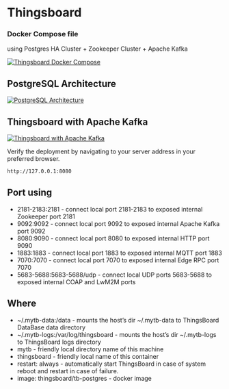 # Thingsboard

### Docker Compose file

using Postgres HA Cluster + Zookeeper Cluster + Apache Kafka

[![Thingsboard Docker Compose](https://imgur.com/vy88908.png)](https://imgur.com/vy88908.png)

## PostgreSQL Architecture

[![PostgreSQL Architecture](https://imgur.com/jlnDiBe.png)](https://imgur.com/jlnDiBe.png)

## Thingsboard with Apache Kafka

[![Thingsboard with Apache Kafka](https://imgur.com/xbLDQjx.png)](https://imgur.com/xbLDQjx.png)

Verify the deployment by navigating to your server address in
your preferred browser.

```sh
http://127.0.0.1:8080
```

## Port using

- 2181-2183:2181 - connect local port 2181-2183 to exposed internal Zookeeper port 2181
- 9092:9092 - connect local port 9092 to exposed internal Apache Kafka port 9092
- 8080:9090 - connect local port 8080 to exposed internal HTTP port 9090
- 1883:1883 - connect local port 1883 to exposed internal MQTT port 1883
- 7070:7070 - connect local port 7070 to exposed internal Edge RPC port 7070
- 5683-5688:5683-5688/udp - connect local UDP ports 5683-5688 to exposed internal COAP and LwM2M ports

## Where

- ~/.mytb-data:/data - mounts the host’s dir ~/.mytb-data to ThingsBoard DataBase data directory
- ~/.mytb-logs:/var/log/thingsboard - mounts the host’s dir ~/.mytb-logs to ThingsBoard logs directory
- mytb - friendly local directory name of this machine
- thingsboard - friendly local name of this container
- restart: always - automatically start ThingsBoard in case of system reboot and restart in case of failure.
- image: thingsboard/tb-postgres - docker image
